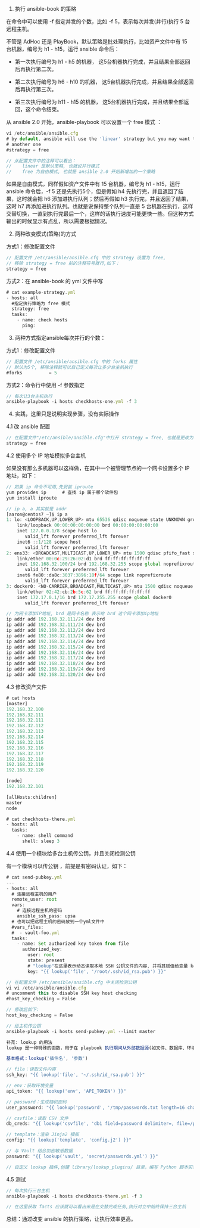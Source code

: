 

1. 执行 ansible-book 的策略



在命令中可以使用 -f 指定并发的个数，比如  -f 5，表示每次并发(并行)执行 5 台远程主机。

不管是 AdHoc 还是 PlayBook，默认策略是批处理执行，比如资产文件中有 15 台机器，编号为 h1 - h15，运行 ansible 命令后：

-  第一次执行编号为 h1 - h5 的机器， 这5台机器执行完成，并且结果全部返回后再执行第二次。

-  第二次执行编号为 h6 - h10 的机器， 这5台机器执行完成，并且结果全部返回后再执行第三次。

-  第三次执行编号为 h11 - h15 的机器， 这5台机器执行完成，并且结果全部返回，这个命令结束。





从 ansible 2.0 开始，ansible-playbook 可以设置一个 free 模式 ：

```javascript
vi /etc/ansible/ansible.cfg
# by default, ansible will use the 'linear' strategy but you may want to try
# another one
#strategy = free

// 从配置文件中的注释可以看出：
//    linear 是默认策略, 也就说并行模式
//    free 为自由模式, 也就是 ansible 2.0 开始新增加的一个策略
```

如果是自由模式，同样假如资产文件中有 15 台机器，编号为 h1 - h15，运行 ansible 命令后，-f 5 还是先执行5个，但是假如 h4 先执行完，并且返回了结果，这时就会把 h6 添加进执行队列；然后再假如 h3 执行完，并且返回了结果，这时 h7 再添加进执行队列。也就是说保持整个队列一直是 5 台机器在执行，这样交替切换，一直到执行完最后一个，这样的话执行速度可能更快一些。但这种方式输出的时候显示有点乱，所以需要根据情况。





2.  两种改变模式(策略)的方式

方式1：修改配置文件

```javascript
// 配置文件 /etc/ansible/ansible.cfg 中的 strategy 设置为 free, 
// 移除 strategy = free 前的注释符号就行,如下： 
strategy = free
```



方式2：在 ansible-book 的 yml 文件中写 

```javascript
# cat example-strategy.yml
- hosts: all
  #指定执行策略为 free 模式 
  strategy: free
  tasks:
    - name: check hosts
      ping:

```





3. 两种方式指定ansible每次并行的个数：

方式1：修改配置文件

```javascript
// 配置文件 /etc/ansible/ansible.cfg 中的 forks 属性
// 默认为5个, 移除注释就可以自己定义每次让多少台主机执行
#forks          = 5
```



方式2：命令行中使用 -f 参数指定

```javascript
// 每次让3台主机执行
ansible-playbook -i hosts checkhosts-one.yml -f 3
```





4. 实践，这里只是说明实现步骤，没有实际操作

4.1 改 ansible 配置

```javascript
// 在配置文件"/etc/ansible/ansible.cfg"中打开 strategy = free, 也就是更改为自由模式
strategy = free
```



4.2 使用多个 IP 地址模拟多台主机

 如果没有那么多机器可以这样做，在其中一个被管理节点的一个网卡设置多个 IP 地址，如下：

```javascript
// 如果 ip 命令不可用,先安装 iproute
yum provides ip      # 查找 ip 属于哪个软件包
yum install iproute
```

```javascript
// ip a, a 其实就是 addr
[aaron@centos7 ~]$ ip a
1: lo: <LOOPBACK,UP,LOWER_UP> mtu 65536 qdisc noqueue state UNKNOWN group default qlen 1000
    link/loopback 00:00:00:00:00:00 brd 00:00:00:00:00:00
    inet 127.0.0.1/8 scope host lo
       valid_lft forever preferred_lft forever
    inet6 ::1/128 scope host 
       valid_lft forever preferred_lft forever
2: ens33: <BROADCAST,MULTICAST,UP,LOWER_UP> mtu 1500 qdisc pfifo_fast state UP group default qlen 1000
    link/ether 00:0c:29:26:02:d1 brd ff:ff:ff:ff:ff:ff
    inet 192.168.32.100/24 brd 192.168.32.255 scope global noprefixroute ens33
       valid_lft forever preferred_lft forever
    inet6 fe80::da8c:3037:3896:18f/64 scope link noprefixroute 
       valid_lft forever preferred_lft forever
3: docker0: <NO-CARRIER,BROADCAST,MULTICAST,UP> mtu 1500 qdisc noqueue state DOWN group default 
    link/ether 02:42:cb:2b:5c:62 brd ff:ff:ff:ff:ff:ff
    inet 172.17.0.1/16 brd 172.17.255.255 scope global docker0
       valid_lft forever preferred_lft forever

// 为网卡添加IP地址, brd 是网卡名称 表示给 brd 这个网卡添加ip地址
ip addr add 192.168.32.111/24 dev brd
ip addr add 192.168.32.111/24 dev brd
ip addr add 192.168.32.112/24 dev brd
ip addr add 192.168.32.113/24 dev brd
ip addr add 192.168.32.114/24 dev brd
ip addr add 192.168.32.115/24 dev brd
ip addr add 192.168.32.116/24 dev brd
ip addr add 192.168.32.117/24 dev brd
ip addr add 192.168.32.118/24 dev brd 
ip addr add 192.168.32.119/24 dev brd 
ip addr add 192.168.32.120/24 dev brd 
```



4.3 修改资产文件

```javascript
# cat hosts
[master]
192.168.32.100
192.168.32.111
192.168.32.111
192.168.32.112
192.168.32.113
192.168.32.114
192.168.32.115
192.168.32.116
192.168.32.117
192.168.32.118
192.168.32.119
192.168.32.120

[node]
192.168.32.101

[allHosts:children]
master
node
```



```javascript
# cat checkhosts-there.yml
- hosts: all
  tasks:
    - name: shell command
      shell: sleep 3
```





4.4  使用一个模块给多台主机传公钥，并且关闭检测公钥

有一个模块可以传公钥  ，前提是有密码认证，如下：

```javascript
# cat send-pubkey.yml
---
- hosts: all
  # 连接远程主机的用户
  remote_user: root
  vars:
    # 连接远程主机的密码
    ansible_ssh_pass: upsa
  # 也可以把远程主机的密码放到一个yml文件中
  #vars_files:
  #  - vault-foo.yml
  tasks:
    - name: Set authorized key token from file
      authorized_key:
        user: root
        state: present
        # "lookup"在这里表示动态读取本地 SSH 公钥文件的内容, 并将其赋值给变量 key
        key: "{{ lookup('file', '/root/.ssh/id_rsa.pub') }}"
```



```javascript
// 在配置文件 /etc/ansible/ansible.cfg 中关闭检测公钥
vi vi /etc/ansible/ansible.cfg
# uncomment this to disable SSH key host checking
#host_key_checking = False

// 修改后如下:
host_key_checking = False    
```



```javascript
// 给主机传公钥
ansible-playbook -i hosts send-pubkey.yml --limit master
```


```javascript
补充: lookup 的用法
lookup 是一种特殊的函数，用于在 playbook 执行期间从外部数据源(如文件、数据库、环境变量等)获取数据，并将其注入到 playbook 中。它类似于动态变量，可以在运行时获取和处理额外信息。

基本格式：lookup('插件名', '参数')

// file：读取文件内容
ssh_key: "{{ lookup('file', '~/.ssh/id_rsa.pub') }}"

// env：获取环境变量
api_token: "{{ lookup('env', 'API_TOKEN') }}"

// password：生成随机密码
user_password: "{{ lookup('password', '/tmp/passwords.txt length=16 chars=ascii_letters,digits') }}"

// csvfile：读取 CSV 文件
db_creds: "{{ lookup('csvfile', 'db1 field=password delimiter=, file=/path/to/creds.csv') }}"

// template：渲染 Jinja2 模板
config: "{{ lookup('template', 'config.j2') }}"

// 与 Vault 结合加密敏感数据
password: "{{ lookup('vault', 'secret/passwords.yml') }}"

// 自定义 lookup 插件,创建 library/lookup_plugins/ 目录，编写 Python 脚本实现自定义数据源
```



4.5 测试

```javascript
// 每次执行三台主机 
ansible-playbook -i hosts checkhosts-there.yml -f 3

// 在这里获取 facts 应该就可以看出来是在交替完成任务,执行对立中始终保持三台主机
```





总结：通过改变 ansible 的执行策略，让执行效率更高。